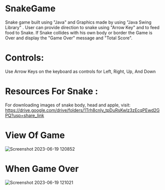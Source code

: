 # SnakeGame
Snake game built using "Java" and Graphics made by using "Java Swing Library" . 
User can provide direction to snake using "Arrow Key" and to feed food to Snake.
If Snake collides with his own body or border the Game is Over and display the "Game Over" message and "Total Score".

# Controls:

Use Arrow Keys on the keyboard as controls for Left, Right, Up, And Down

# Resources For Snake :
For downloading images of snake body, head and apple, visit:
https://drive.google.com/drive/folders/1Trh8cnIy_tpDuRsKwlz3zEcqPEwd2GPQ?usp=share_link
# View Of Game
![Screenshot 2023-06-19 120852](https://github.com/humptinessgupta/Snake/assets/136982736/8efcbe9f-e64c-4bff-b653-14f7fe00c9f5)
# When Game Over
![Screenshot 2023-06-19 121021](https://github.com/humptinessgupta/Snake/assets/136982736/cefb4325-b726-4f88-a123-66cc67962b3b)
